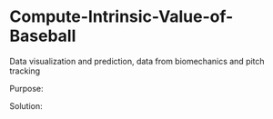 # Compute-Intrinsic-Value-of-Baseball
Data visualization and prediction, data from biomechanics and pitch tracking

Purpose:


Solution:

